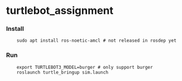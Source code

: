 # turtlebot_assignment

### Install

		sudo apt install ros-noetic-amcl # not released in rosdep yet

### Run
		export TURTLEBOT3_MODEL=burger # only support burger
		roslaunch turtle_bringup sim.launch